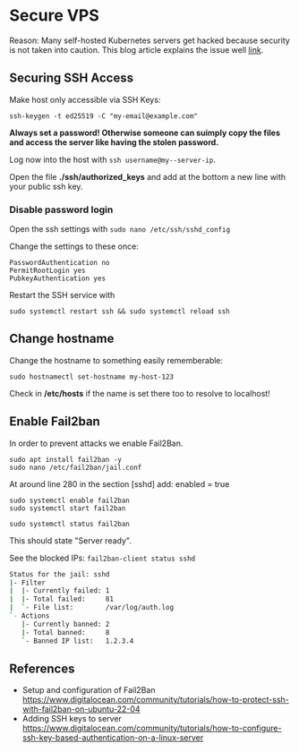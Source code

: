 # Secure VPS

Reason: Many self-hosted Kubernetes servers get hacked because security is not taken into caution. This blog article explains the issue well [link](https://raesene.github.io/blog/2022/07/03/lets-talk-about-kubernetes-on-the-internet/).


## Securing SSH Access

Make host only accessible via SSH Keys:

```ssh-keygen -t ed25519 -C "my-email@example.com"```

**Always set a password! Otherwise someone can suimply copy the files and access the server like having the stolen password.**

Log now into the host with ```ssh username@my--server-ip```.

Open the file **./ssh/authorized_keys** and add at the bottom a new line with your public ssh key.

### Disable password login
Open the ssh settings with ```sudo nano /etc/ssh/sshd_config```

Change the settings to these once:
```
PasswordAuthentication no
PermitRootLogin yes
PubkeyAuthentication yes
```
Restart the SSH service with 

```sudo systemctl restart ssh && sudo systemctl reload ssh```

## Change hostname
Change the hostname to something easily rememberable:

```sudo hostnamectl set-hostname my-host-123```

Check in **/etc/hosts** if the name is set there too to resolve to localhost!

## Enable Fail2ban
In order to prevent attacks we enable Fail2Ban.


```
sudo apt install fail2ban -y
sudo nano /etc/fail2ban/jail.conf
```

At around line 280 in the section [sshd] add:
enabled = true

```
sudo systemctl enable fail2ban
sudo systemctl start fail2ban

sudo systemctl status fail2ban
```

This should state "Server ready".


See the blocked IPs:
```fail2ban-client status sshd```

```bash
Status for the jail: sshd
|- Filter
|  |- Currently failed: 1
|  |- Total failed:     81
|  `- File list:        /var/log/auth.log
`- Actions
   |- Currently banned: 2
   |- Total banned:     8
   `- Banned IP list:   1.2.3.4

```






## References
* Setup and configuration of Fail2Ban https://www.digitalocean.com/community/tutorials/how-to-protect-ssh-with-fail2ban-on-ubuntu-22-04
* Adding SSH keys to server https://www.digitalocean.com/community/tutorials/how-to-configure-ssh-key-based-authentication-on-a-linux-server
